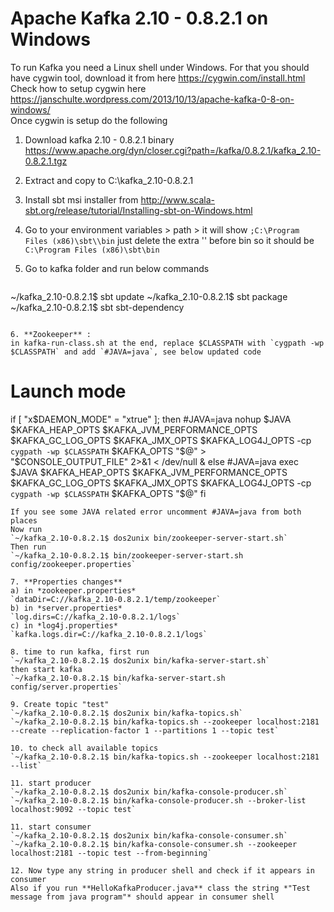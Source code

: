 Apache Kafka 2.10 - 0.8.2.1 on Windows
======================================

To run Kafka you need a Linux shell under Windows. For that you should have cygwin tool, download it from here <https://cygwin.com/install.html>  
Check how to setup cygwin here <https://janschulte.wordpress.com/2013/10/13/apache-kafka-0-8-on-windows/>  
Once cygwin is setup do the following

1. Download kafka 2.10 - 0.8.2.1 binary 
https://www.apache.org/dyn/closer.cgi?path=/kafka/0.8.2.1/kafka_2.10-0.8.2.1.tgz

2. Extract and copy to C:\kafka_2.10-0.8.2.1

3. Install sbt msi installer from http://www.scala-sbt.org/release/tutorial/Installing-sbt-on-Windows.html

4. Go to your environment variables > path > 
it will show `;C:\Program Files (x86)\sbt\\bin`
just delete the extra '\' before bin so it should be 
`C:\Program Files (x86)\sbt\bin`

5. Go to kafka folder and run below commands
   ```
~/kafka_2.10-0.8.2.1$ sbt update
~/kafka_2.10-0.8.2.1$ sbt package
~/kafka_2.10-0.8.2.1$ sbt sbt-dependency
   ```

6. **Zookeeper** :
in kafka-run-class.sh at the end, replace $CLASSPATH with `cygpath -wp $CLASSPATH` and add `#JAVA=java`, see below updated code

   ```
# Launch mode
if [ "x$DAEMON_MODE" = "xtrue" ]; then
  #JAVA=java
  nohup $JAVA $KAFKA_HEAP_OPTS $KAFKA_JVM_PERFORMANCE_OPTS $KAFKA_GC_LOG_OPTS $KAFKA_JMX_OPTS $KAFKA_LOG4J_OPTS -cp `cygpath -wp $CLASSPATH` $KAFKA_OPTS "$@" > "$CONSOLE_OUTPUT_FILE" 2>&1 < /dev/null &
else
  #JAVA=java
  exec $JAVA $KAFKA_HEAP_OPTS $KAFKA_JVM_PERFORMANCE_OPTS $KAFKA_GC_LOG_OPTS $KAFKA_JMX_OPTS $KAFKA_LOG4J_OPTS -cp `cygpath -wp $CLASSPATH` $KAFKA_OPTS "$@"
fi
   ```
If you see some JAVA related error uncomment #JAVA=java from both places  
Now run
`~/kafka_2.10-0.8.2.1$ dos2unix bin/zookeeper-server-start.sh`  
Then run
`~/kafka_2.10-0.8.2.1$ bin/zookeeper-server-start.sh config/zookeeper.properties`

7. **Properties changes**  
a) in *zookeeper.properties*  
`dataDir=C://kafka_2.10-0.8.2.1/temp/zookeeper`  
b) in *server.properties*   
`log.dirs=C://kafka_2.10-0.8.2.1/logs`  
c) in *log4j.properties*  
`kafka.logs.dir=C://kafka_2.10-0.8.2.1/logs`  

8. time to run kafka, first run  
`~/kafka_2.10-0.8.2.1$ dos2unix bin/kafka-server-start.sh`  
then start kafka  
`~/kafka_2.10-0.8.2.1$ bin/kafka-server-start.sh config/server.properties`

9. Create topic "test"  
`~/kafka_2.10-0.8.2.1$ dos2unix bin/kafka-topics.sh`  
`~/kafka_2.10-0.8.2.1$ bin/kafka-topics.sh --zookeeper localhost:2181 --create --replication-factor 1 --partitions 1 --topic test`

10. to check all available topics  
`~/kafka_2.10-0.8.2.1$ bin/kafka-topics.sh --zookeeper localhost:2181 --list`

11. start producer  
`~/kafka_2.10-0.8.2.1$ dos2unix bin/kafka-console-producer.sh`  
`~/kafka_2.10-0.8.2.1$ bin/kafka-console-producer.sh --broker-list localhost:9092 --topic test`

11. start consumer  
`~/kafka_2.10-0.8.2.1$ dos2unix bin/kafka-console-consumer.sh`  
`~/kafka_2.10-0.8.2.1$ bin/kafka-console-consumer.sh --zookeeper localhost:2181 --topic test --from-beginning`

12. Now type any string in producer shell and check if it appears in consumer  
Also if you run **HelloKafkaProducer.java** class the string *"Test message from java program"* should appear in consumer shell
